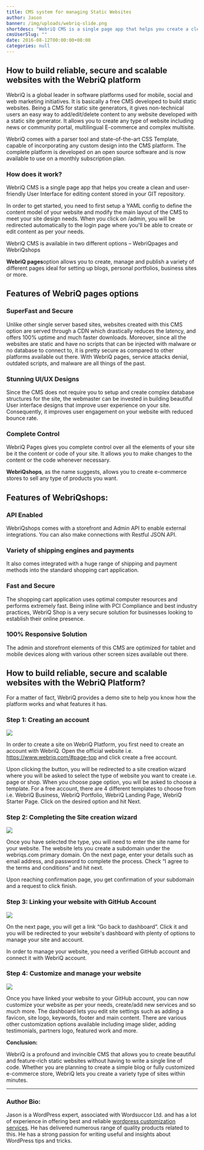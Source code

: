 ```yaml
---
title: CMS system for managing Static Websites
author: Jason
banner: /img/uploads/webriq-slide.png
shortdesc: "WebriQ CMS is a single page app that helps you create a clean and user-friendly User Interface for editing content stored in your GIT repository. "
cmsUserSlug: ""
date: 2016-08-12T00:00:00+08:00
categories: null
---
```


## **How to build reliable, secure and scalable websites with the WebriQ platform**

WebriQ is a global leader in software platforms used for mobile, social and web marketing initiatives. It is basically a free CMS developed to build static websites. Being a CMS for static site generators, it gives non-technical users an easy way to add/edit/delete content to any website developed with a static site generator. It allows you to create any type of website including news or community portal, multilingual E-commerce and complex multisite.

WebriQ comes with a parser tool and state-of-the-art CSS Template, capable of incorporating any custom design into the CMS platform. The complete platform is developed on an open source software and is now available to use on a monthly subscription plan. 

### **How does it work?**

WebriQ CMS is a single page app that helps you create a clean and user-friendly User Interface for editing content stored in your GIT repository. 

In order to get started, you need to first setup a YAML config to define the content model of your website and modify the main layout of the CMS to meet your site design needs. When you click on /admin, you will be redirected automatically to the login page where you'll be able to create or edit content as per your needs.

WebriQ CMS is available in two different options – WebriQpages and WebriQshops 

**WebriQ pages**option allows you to create, manage and publish a variety of different pages ideal for setting up blogs, personal portfolios, business sites or more.

## **Features of WebriQ pages options**

 ### **SuperFast and Secure**

Unlike other single server based sites, websites created with this CMS option are served through a CDN which drastically reduces the latency, and offers 100% uptime and much faster downloads. Moreover, since all the websites are static and have no scripts that can be injected with malware or no database to connect to, it is pretty secure as compared to other platforms available out there. With WebriQ pages, service attacks denial, outdated scripts, and malware are all things of the past. 

### **Stunning UI/UX Designs**

Since the CMS does not require you to setup and create complex database structures for the site, the webmaster can be invested in building beautiful User interface designs that improve user experience on your site. Consequently, it improves user engagement on your website with reduced bounce rate. 

### **Complete Control**

WebriQ Pages gives you complete control over all the elements of your site be it the content or code of your site. It allows you to make changes to the content or the code whenever necessary. 

**WebriQshops**, as the name suggests, allows you to create e-commerce stores to sell any type of products you want.

## **Features of WebriQshops:**

### **API Enabled**

WebriQshops comes with a storefront and Admin API to enable external integrations. You can also make connections with Restful JSON API.

### **Variety of shipping engines and payments**

It also comes integrated with a huge range of shipping and payment methods into the standard shopping cart application.

### **Fast and Secure**

The shopping cart application uses optimal computer resources and performs extremely fast. Being inline with PCI Compliance and best industry practices, WebriQ Shop is a very secure solution for businesses looking to establish their online presence.

### **100% Responsive Solution**

The admin and storefront elements of this CMS are optimized for tablet and mobile devices along with various other screen sizes available out there.

## **How to build reliable, secure and scalable websites with the WebriQ Platform?**

For a matter of fact, WebriQ provides a demo site to help you know how the platform works and what features it has. 

### **Step 1: Creating an account**

<img src="#"></img>

In order to create a site on WebriQ Platform, you first need to create an account with WebriQ. Open the official website i.e. https://www.webriq.com/#page-top and click create a free account. 

Upon clicking the button, you will be redirected to a site creation wizard where you will be asked to select the type of website you want to create i.e. page or shop. When you choose page option, you will be asked to choose a template. For a free account, there are 4 different templates to choose from i.e. WebriQ Business, WebriQ Portfolio, WebriQ Landing Page, WebriQ Starter Page. Click on the desired option and hit Next. 

### **Step 2: Completing the Site creation wizard**

<img src="#"></img>

Once you have selected the type, you will need to enter the site name for your website. The website lets you create a subdomain under the webriqs.com primary domain. On the next page, enter your details such as email address, and password to complete the process. Check “I agree to the terms and conditions” and hit next. 

Upon reaching confirmation page, you get confirmation of your subdomain and a request to click finish. 

### **Step 3: Linking your website with GitHub Account**

<img src="#"></img>

On the next page, you will get a link “Go back to dashboard”. Click it and you will be redirected to your website's dashboard with plenty of options to manage your site and account. 

In order to manage your website, you need a verified GitHub account and connect it with WebriQ account. 

### **Step 4: Customize and manage your website**

<img src="#"></img>

Once you have linked your website to your GitHub account, you can now customize your website as per your needs, create/add new services and so much more. The dashboard lets you edit site settings such as adding a favicon, site logo, keywords, footer and main content. There are various other customization options available including image slider, adding testimonials, partners logo, featured work and more. 

**Conclusion:**

WebriQ is a profound and invincible CMS that allows you to create beautiful and feature-rich static websites without having to write a single line of code. Whether you are planning to create a simple blog or fully customized e-commerce store, WebriQ lets you create a variety type of sites within minutes.

<hr>

### **Author Bio:**

Jason is a WordPress expert, associated with Wordsuccor Ltd. and has a lot of experience in offering best and reliable [wordpress customization services](http://www.wordsuccor.com/services/wordpress-theme-customisation/). He has delivered numerous range of quality products related to this. He has a strong passion for writing useful and insights about WordPress tips and tricks.